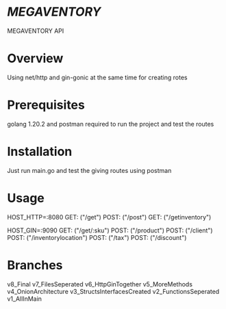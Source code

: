 # _MEGAVENTORY_
MEGAVENTORY API


# Overview
Using net/http and gin-gonic at the same time for creating rotes

# Prerequisites
golang 1.20.2 and postman required to run the project and test the routes

# Installation
Just run main.go and test the giving routes using postman

# Usage
HOST_HTTP=:8080
GET: ("/get")
POST: ("/post")
GET: ("/getinventory")

HOST_GIN=:9090
GET: ("/get/:sku")
POST: ("/product")
POST: ("/client")
POST: ("/inventorylocation")
POST: ("/tax")
POST: ("/discount")

# Branches
v8_Final
v7_FilesSeperated
v6_HttpGinTogether
v5_MoreMethods
v4_OnionArchitecture
v3_StructsInterfacesCreated
v2_FunctionsSeperated
v1_AllInMain
